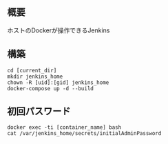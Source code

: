 ## 概要
ホストのDockerが操作できるJenkins

## 構築
```shell
cd [current_dir]
mkdir jenkins_home
chown -R [uid]:[gid] jenkins_home
docker-compose up -d --build
```

## 初回パスワード
```shell
docker exec -ti [container_name] bash
cat /var/jenkins_home/secrets/initialAdminPassword
```

